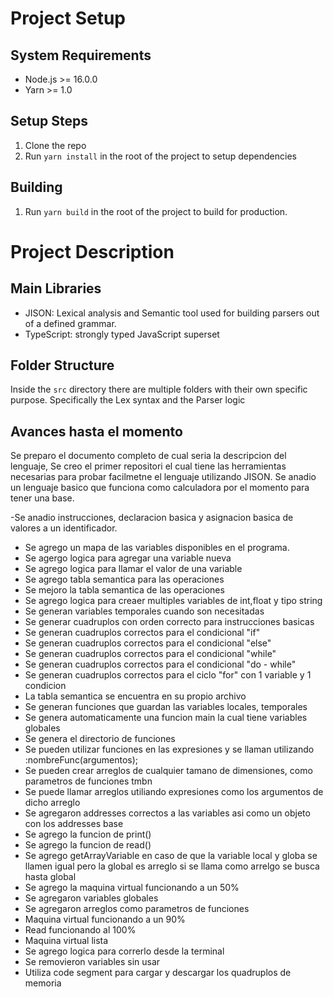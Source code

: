 # Project Setup

## System Requirements

- Node.js >= 16.0.0
- Yarn >= 1.0

## Setup Steps

1. Clone the repo
2. Run `yarn install` in the root of the project to setup dependencies

## Building

1. Run `yarn build` in the root of the project to build for production.

# Project Description

## Main Libraries

- JISON: Lexical analysis and Semantic tool used for building parsers out of a defined grammar.
- TypeScript: strongly typed JavaScript superset

## Folder Structure

Inside the `src` directory there are multiple folders with their own specific purpose. Specifically the Lex syntax and the Parser logic

## Avances hasta el momento

Se preparo el documento completo de cual seria la descripcion del lenguaje,
Se creo el primer repositori el cual tiene las herramientas necesarias para probar facilmetne el lenguaje utilizando JISON.
Se anadio un lenguaje basico que funciona como calculadora por el momento para tener una base.

-Se anadio instrucciones, declaracion basica y asignacion basica de valores a un identificador.

- Se agrego un mapa de las variables disponibles en el programa.
- Se agergo logica para agregar una variable nueva
- Se agrego logica para llamar el valor de una variable
- Se agrego tabla semantica para las operaciones
- Se mejoro la tabla semantica de las operaciones
- Se agrego logica para creaer multiples variables de int,float y tipo string
- Se generan variables temporales cuando son necesitadas
- Se generar cuadruplos con orden correcto para instrucciones basicas
- Se generan cuadruplos correctos para el condicional "if"
- Se generan cuadruplos correctos para el condicional "else"
- Se generan cuadruplos correctos para el condicional "while"
- Se generan cuadruplos correctos para el condicional "do - while"
- Se generan cuadruplos correctos para el ciclo "for" con 1 variable y 1 condicion
- La tabla semantica se encuentra en su propio archivo
- Se generan funciones que guardan las variables locales, temporales
- Se genera automaticamente una funcion main la cual tiene variables globales
- Se genera el directorio de funciones
- Se pueden utilizar funciones en las expresiones y se llaman utilizando :nombreFunc(argumentos);
- Se pueden crear arreglos de cualquier tamano de dimensiones, como parametros de funciones tmbn
- Se puede llamar arreglos utiliando expresiones como los argumentos de dicho arreglo
- Se agregaron addresses correctos a las variables asi como un objeto con los addresses base
- Se agrego la funcion de print() 
- Se agrego la funcion de read()
- Se agrego getArrayVariable en caso de que la variable local y globa se llamen igual pero la global es arreglo si se llama como arrelgo se busca hasta global
- Se agrego la maquina virtual funcionando a un 50%
- Se agregaron variables globales
- Se agregaron arreglos como parametros de funciones
- Maquina virtual funcionando a un 90%
- Read funcionando al 100% 
- Maquina virtual lista
- Se agrego logica para correrlo desde la terminal
- Se removieron variables sin usar
- Utiliza code segment para cargar y descargar los quadruplos de memoria
